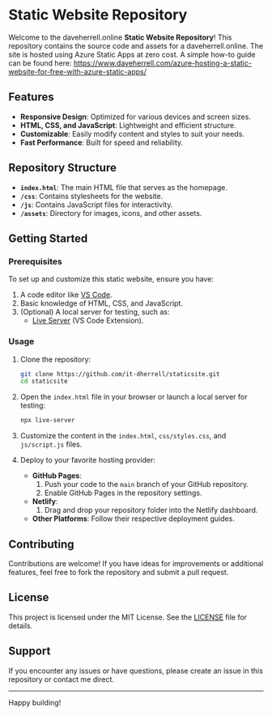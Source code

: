 # Static Website Repository

Welcome to the daveherrell.online **Static Website Repository**! This repository contains the source code and assets for a daveherrell.online. The site is hosted using Azure Static Apps at zero cost.  A simple how-to guide can be found here: https://www.daveherrell.com/azure-hosting-a-static-website-for-free-with-azure-static-apps/

## Features

- **Responsive Design**: Optimized for various devices and screen sizes.
- **HTML, CSS, and JavaScript**: Lightweight and efficient structure.
- **Customizable**: Easily modify content and styles to suit your needs.
- **Fast Performance**: Built for speed and reliability.

## Repository Structure

- **`index.html`**: The main HTML file that serves as the homepage.
- **`/css`**: Contains stylesheets for the website.
- **`/js`**: Contains JavaScript files for interactivity.
- **`/assets`**: Directory for images, icons, and other assets.

## Getting Started

### Prerequisites

To set up and customize this static website, ensure you have:

1. A code editor like [VS Code](https://code.visualstudio.com/).
2. Basic knowledge of HTML, CSS, and JavaScript.
3. (Optional) A local server for testing, such as:
   - [Live Server](https://marketplace.visualstudio.com/items?itemName=ritwickdey.LiveServer) (VS Code Extension).

### Usage

1. Clone the repository:
   ```bash
   git clone https://github.com/it-dherrell/staticsite.git
   cd staticsite
   ```

2. Open the `index.html` file in your browser or launch a local server for testing:
   ```bash
   npx live-server
   ```

3. Customize the content in the `index.html`, `css/styles.css`, and `js/script.js` files.

4. Deploy to your favorite hosting provider:
   - **GitHub Pages**:
     1. Push your code to the `main` branch of your GitHub repository.
     2. Enable GitHub Pages in the repository settings.
   - **Netlify**:
     1. Drag and drop your repository folder into the Netlify dashboard.
   - **Other Platforms**:
     Follow their respective deployment guides.

## Contributing

Contributions are welcome! If you have ideas for improvements or additional features, feel free to fork the repository and submit a pull request.

## License

This project is licensed under the MIT License. See the [LICENSE](./LICENSE) file for details.

## Support

If you encounter any issues or have questions, please create an issue in this repository or contact me direct.

---

Happy building!

